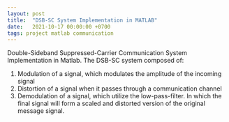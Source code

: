 ```yaml
---
layout: post
title:  "DSB-SC System Implementation in MATLAB"
date:   2021-10-17 00:00:00 +0700
tags: project matlab communication
---
```


Double-Sideband Suppressed-Carrier Communication System Implementation in Matlab.
The DSB-SC system composed of:

1. Modulation of a signal, which modulates the amplitude of the incoming signal
2. Distortion of a signal when it passes through a communication channel
3. Demodulation of a signal, which utilize the low-pass-filter. In which the final signal will form a scaled and distorted version of the original message signal.

